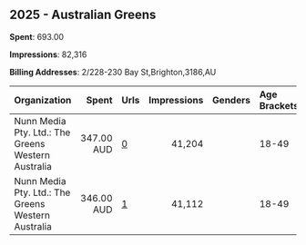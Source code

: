 ## 2025 - Australian Greens 
**Spent**: 693.00

**Impressions**: 82,316

**Billing Addresses**: 2/228-230 Bay St,Brighton,3186,AU

|Organization|Spent|Urls|Impressions|Genders|Age Brackets|Country Codes|
|:---|---:|:---|---:|:---|:---|:---|
|Nunn Media Pty. Ltd.: The Greens Western Australia|347.00 AUD|[0](https://www.snap.com/political-ads/asset/8d881bfea2beac9e8ac742bb5f0f160308e62acb297a9cd1be54febd3100fc4b?mediaType=mp4)|41,204||18-49|australia|
|Nunn Media Pty. Ltd.: The Greens Western Australia|346.00 AUD|[1](https://www.snap.com/political-ads/asset/f94e4f051a98788d853094400ed1f2e7f64aa2560cda44652f74407bdd1737ee?mediaType=mp4)|41,112||18-49|australia|
